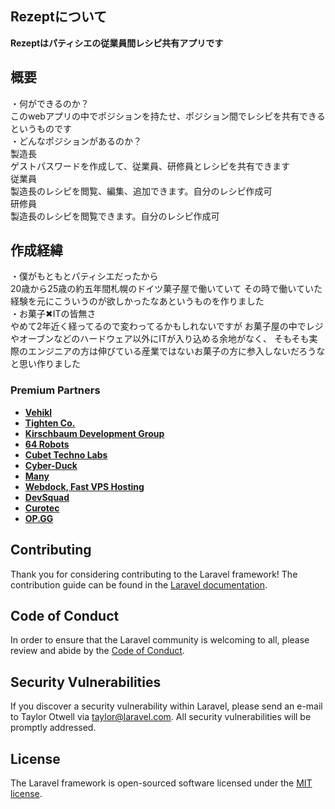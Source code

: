 
## Rezeptについて

**Rezeptはパティシエの従業員間レシピ共有アプリです**


## 概要
・何ができるのか？<br>
このwebアプリの中でポジションを持たせ、ポジション間でレシピを共有できるというものです<br>
・どんなポジションがあるのか？<br>
製造長<br>
ゲストパスワードを作成して、従業員、研修員とレシピを共有できます<br>
従業員<br>
製造長のレシピを閲覧、編集、追加できます。自分のレシピ作成可<br>
研修員<br>
製造長のレシピを閲覧できます。自分のレシピ作成可<br>


## 作成経緯

・僕がもともとパティシエだったから<br>
20歳から25歳の約五年間札幌のドイツ菓子屋で働いていて
その時で働いていた経験を元にこういうのが欲しかったなあというものを作りました<br>
・お菓子✖︎ITの皆無さ<br>
やめて2年近く経ってるので変わってるかもしれないですが
お菓子屋の中でレジやオーブンなどのハードウェア以外にITが入り込める余地がなく、
そもそも実際のエンジニアの方は伸びている産業ではないお菓子の方に参入しないだろうなと思い作りました


### Premium Partners

- **[Vehikl](https://vehikl.com/)**
- **[Tighten Co.](https://tighten.co)**
- **[Kirschbaum Development Group](https://kirschbaumdevelopment.com)**
- **[64 Robots](https://64robots.com)**
- **[Cubet Techno Labs](https://cubettech.com)**
- **[Cyber-Duck](https://cyber-duck.co.uk)**
- **[Many](https://www.many.co.uk)**
- **[Webdock, Fast VPS Hosting](https://www.webdock.io/en)**
- **[DevSquad](https://devsquad.com)**
- **[Curotec](https://www.curotec.com/)**
- **[OP.GG](https://op.gg)**

## Contributing

Thank you for considering contributing to the Laravel framework! The contribution guide can be found in the [Laravel documentation](https://laravel.com/docs/contributions).

## Code of Conduct

In order to ensure that the Laravel community is welcoming to all, please review and abide by the [Code of Conduct](https://laravel.com/docs/contributions#code-of-conduct).

## Security Vulnerabilities

If you discover a security vulnerability within Laravel, please send an e-mail to Taylor Otwell via [taylor@laravel.com](mailto:taylor@laravel.com). All security vulnerabilities will be promptly addressed.

## License

The Laravel framework is open-sourced software licensed under the [MIT license](https://opensource.org/licenses/MIT).
